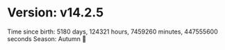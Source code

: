 # Version: v14.2.5
Time since birth: 5180 days, 124321 hours, 7459260 minutes, 447555600 seconds
Season: Autumn 🍁
